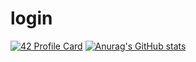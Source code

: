 # login
[![42 Profile Card](https://1337-readme.vercel.app/api/profile?cursus=42cursus&email=hide&login=eassamer)](https://github.com/mohouyizme/1337-readme)
[![Anurag's GitHub stats](https://github-readme-stats.vercel.app/api?username=mejdi1)](https://github.com/anuraghazra/github-readme-stats)
